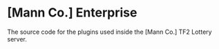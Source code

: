 # [Mann Co.] Enterprise

The source code for the plugins used inside the [Mann Co.] TF2 Lottery server.
